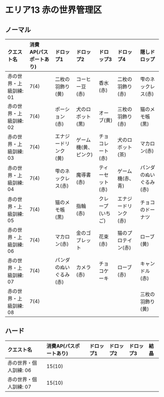 # エリア13 赤の世界管理区

## ノーマル

|クエスト名|消費AP(パスポートあり)|ドロップ1|ドロップ2|ドロップ3|ドロップ4|隠しドロップ|
|:--|:--|:--|:--|:--|:--|:--|
|赤の世界・上級訓練: 01|7(4)|二枚の羽飾り(黄)|コーヒー豆(赤)|香水(赤)|二枚の羽飾り(赤)|雫のネックレス(赤)|
|赤の世界・上級訓練: 02|7(4)|ポーション(赤)|犬のロボット(黒)|オーブ(黄)|三枚の羽飾り(赤)|猫のメモ帳(黒)|
|赤の世界・上級訓練: 03|7(4)|エナジードリンク(黄)|ゲーム機(黄、ピンク)|チョコレート(赤)|犬のロボット(茶)|マカロン(赤)|
|赤の世界・上級訓練: 04|7(4)|雫のネックレス(赤)|魔導書(赤)|ティーセット(赤)|ゲーム機(赤、青)|パンダのぬいぐるみ(赤)|
|赤の世界・上級訓練: 05|7(4)|猫のメモ帳(黒)|指輪(赤)|クレープ(いちご)|エナジードリンク(赤)|チョコのドーナツ|
|赤の世界・上級訓練: 06|7(4)|マカロン(赤)|金のゴブレット|花束(赤)|猫のプロテイン(赤)|ローブ(黄)|
|赤の世界・上級訓練: 07|7(4)|パンダのぬいぐるみ(赤)|カメラ(赤)|チョコケーキ|ローブ(赤)|キャンドル(赤)|
|赤の世界・上級訓練: 08|7(4)|||||三枚の羽飾り(黄)|

## ハード

|クエスト名|消費AP(パスポートあり)|ドロップ1|ドロップ2|ドロップ3|結晶|
|:--|:--|:--|:--|:--|:--|
|赤の世界・個人訓練: 06|15(10)|||||
|赤の世界・個人訓練: 07|15(10)|||||